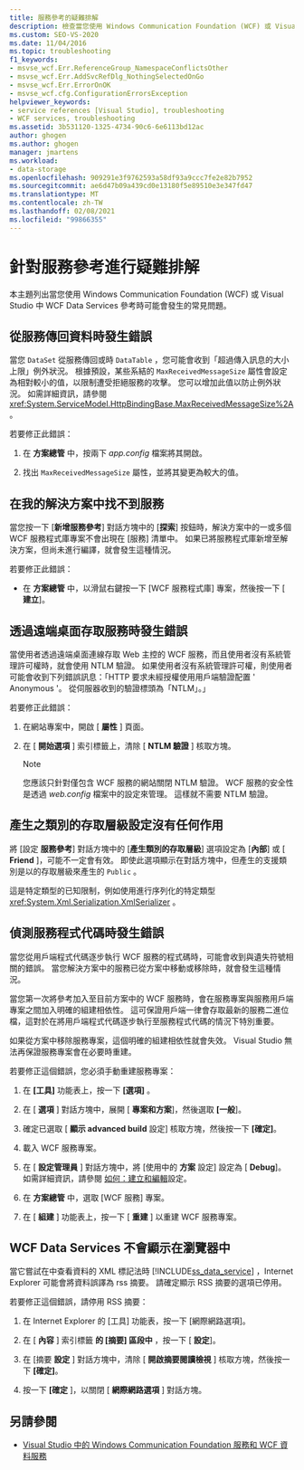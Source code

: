 ```yaml
---
title: 服務參考的疑難排解
description: 檢查當您使用 Windows Communication Foundation (WCF) 或 Visual Studio 中 WCF Data Services 參考時可能發生的常見問題。
ms.custom: SEO-VS-2020
ms.date: 11/04/2016
ms.topic: troubleshooting
f1_keywords:
- msvse_wcf.Err.ReferenceGroup_NamespaceConflictsOther
- msvse_wcf.Err.AddSvcRefDlg_NothingSelectedOnGo
- msvse_wcf.Err.ErrorOnOK
- msvse_wcf.cfg.ConfigurationErrorsException
helpviewer_keywords:
- service references [Visual Studio], troubleshooting
- WCF services, troubleshooting
ms.assetid: 3b531120-1325-4734-90c6-6e6113bd12ac
author: ghogen
ms.author: ghogen
manager: jmartens
ms.workload:
- data-storage
ms.openlocfilehash: 909291e3f9762593a58df93a9ccc7fe2e82b7952
ms.sourcegitcommit: ae6d47b09a439cd0e13180f5e89510e3e347fd47
ms.translationtype: MT
ms.contentlocale: zh-TW
ms.lasthandoff: 02/08/2021
ms.locfileid: "99866355"
---
```

# <a name="troubleshoot-service-references"></a>針對服務參考進行疑難排解

本主題列出當您使用 Windows Communication Foundation (WCF) 或 Visual Studio 中 WCF Data Services 參考時可能會發生的常見問題。

## <a name="error-returning-data-from-a-service"></a>從服務傳回資料時發生錯誤

當您 `DataSet` 從服務傳回或時 `DataTable` ，您可能會收到「超過傳入訊息的大小上限」例外狀況。 根據預設，某些系結的 `MaxReceivedMessageSize` 屬性會設定為相對較小的值，以限制遭受拒絕服務的攻擊。 您可以增加此值以防止例外狀況。 如需詳細資訊，請參閱<xref:System.ServiceModel.HttpBindingBase.MaxReceivedMessageSize%2A>。

若要修正此錯誤：

1. 在 **方案總管** 中，按兩下 *app.config* 檔案將其開啟。

2. 找出 `MaxReceivedMessageSize` 屬性，並將其變更為較大的值。

## <a name="cannot-find-a-service-in-my-solution"></a>在我的解決方案中找不到服務

當您按一下 [**新增服務參考**] 對話方塊中的 [**探索**] 按鈕時，解決方案中的一或多個 WCF 服務程式庫專案不會出現在 [服務] 清單中。 如果已將服務程式庫新增至解決方案，但尚未進行編譯，就會發生這種情況。

若要修正此錯誤：

- 在 **方案總管** 中，以滑鼠右鍵按一下 [WCF 服務程式庫] 專案，然後按一下 [ **建立**]。

## <a name="error-accessing-a-service-over-a-remote-desktop"></a>透過遠端桌面存取服務時發生錯誤

當使用者透過遠端桌面連線存取 Web 主控的 WCF 服務，而且使用者沒有系統管理許可權時，就會使用 NTLM 驗證。 如果使用者沒有系統管理許可權，則使用者可能會收到下列錯誤訊息：「HTTP 要求未經授權使用用戶端驗證配置 ' Anonymous '。 從伺服器收到的驗證標頭為「NTLM」。」

若要修正此錯誤：

1. 在網站專案中，開啟 [ **屬性** ] 頁面。

2. 在 [ **開始選項** ] 索引標籤上，清除 [ **NTLM 驗證** ] 核取方塊。

    > [!NOTE]
    > 您應該只針對僅包含 WCF 服務的網站關閉 NTLM 驗證。 WCF 服務的安全性是透過 *web.config* 檔案中的設定來管理。 這樣就不需要 NTLM 驗證。

## <a name="access-level-for-generated-classes-setting-has-no-effect"></a>產生之類別的存取層級設定沒有任何作用

將 [設定 **服務參考**] 對話方塊中的 [**產生類別的存取層級**] 選項設定為 [**內部**] 或 [ **Friend** ]，可能不一定會有效。 即使此選項顯示在對話方塊中，但產生的支援類別是以的存取層級來產生的 `Public` 。

這是特定類型的已知限制，例如使用進行序列化的特定類型 <xref:System.Xml.Serialization.XmlSerializer> 。

## <a name="error-debugging-service-code"></a>偵測服務程式代碼時發生錯誤

當您從用戶端程式代碼逐步執行 WCF 服務的程式碼時，可能會收到與遺失符號相關的錯誤。 當您解決方案中的服務已從方案中移動或移除時，就會發生這種情況。

當您第一次將參考加入至目前方案中的 WCF 服務時，會在服務專案與服務用戶端專案之間加入明確的組建相依性。 這可保證用戶端一律會存取最新的服務二進位檔，這對於在將用戶端程式代碼逐步執行至服務程式代碼的情況下特別重要。

如果從方案中移除服務專案，這個明確的組建相依性就會失效。 Visual Studio 無法再保證服務專案會在必要時重建。

若要修正這個錯誤，您必須手動重建服務專案：

1. 在 **[工具]** 功能表上，按一下 **[選項]** 。

2. 在 [ **選項** ] 對話方塊中，展開 [ **專案和方案**]，然後選取 **[一般**]。

3. 確定已選取 [ **顯示 advanced build** 設定] 核取方塊，然後按一下 **[確定]**。

4. 載入 WCF 服務專案。

5. 在 [ **設定管理員** ] 對話方塊中，將 [使用中的 **方案** 設定] 設定為 [ **Debug**]。 如需詳細資訊，請參閱 [如何：建立和編輯](../ide/how-to-create-and-edit-configurations.md)設定。

6. 在 **方案總管** 中，選取 [WCF 服務] 專案。

7. 在 [ **組建** ] 功能表上，按一下 [ **重建** ] 以重建 WCF 服務專案。

## <a name="wcf-data-services-do-not-display-in-the-browser"></a>WCF Data Services 不會顯示在瀏覽器中

當它嘗試在中查看資料的 XML 標記法時 [!INCLUDE[ss_data_service](../data-tools/includes/ss_data_service_md.md)] ，Internet Explorer 可能會將資料誤譯為 rss 摘要。 請確定顯示 RSS 摘要的選項已停用。

若要修正這個錯誤，請停用 RSS 摘要：

1. 在 Internet Explorer 的 [工具] 功能表，按一下 [網際網路選項]。

2. 在 [ **內容** ] 索引標籤 **的 [摘要] 區段中** ，按一下 [ **設定**]。

3. 在 [摘要 **設定** ] 對話方塊中，清除 [ **開啟摘要閱讀檢視** ] 核取方塊，然後按一下 **[確定]**。

4. 按一下 **[確定** ]，以關閉 [ **網際網路選項** ] 對話方塊。

## <a name="see-also"></a>另請參閱

- [Visual Studio 中的 Windows Communication Foundation 服務和 WCF 資料服務](../data-tools/windows-communication-foundation-services-and-wcf-data-services-in-visual-studio.md)
